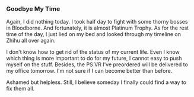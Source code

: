 ### Goodbye My Time
Again, I did nothing today. I took half day to fight with some thorny bosses in Bloodborne. And fortunately, it is almost Platinum Trophy. As for the rest time of the day, I just lied on my bed and looked through my timeline on Zhihu all over again.

I don't know how to get rid of the status of my current life. Even I know which thing is more important to do for my future, I cannot easy to push myself on the stuff. Besides, the PS VR I've preordered will be delivered to my office tomorrow. I'm not sure if I can become better than before.

Ashamed but helpless. Still, I believe someday I finally could find a way to fix them all.
